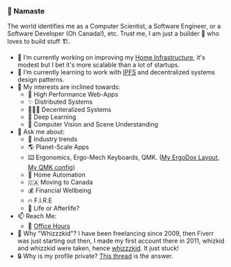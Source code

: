 ### 🙏 Namaste

The world identifies me as a Computer Scientist, a Software Engineer, or a Software Developer (Oh Canada!), etc. Trust me, I am just a builder 👷 who loves to build stuff 🏗️.

- 🔭 I’m currently working on improving my [Home Infrastructure](https://github.com/whizzzkid/home-infrastructure), it's modest but I bet it's more scalable than a lot of startups.
- 🌱 I’m currently learning to work with [IPFS](https://www.wikiwand.com/en/InterPlanetary_File_System) and decentralized systems design patterns.
- 🧠 My interests are inclined towards:
    - 🚀 High Performance Web-Apps
    - ✨ Distributed Systems
    - 🧑‍🤝‍🧑 Decenteralized Systems
    - 🤖 Deep Learning
    - 👀 Computer Vision and Scene Understanding
- 💬 Ask me about:
    - 🤖 Industry trends
    - 🌎 Planet-Scale Apps
    - ⌨️ Ergonomics, Ergo-Mech Keyboards, QMK. ([My ErgoDox Layout](https://configure.ergodox-ez.com/ergodox-ez/layouts/EWV4v/latest/0), [My QMK config](https://github.com/whizzzkid/qmk_firmware/blob/master/keyboards/ergodox_ez/keymaps/whizzzkid/keymap.c))
    - 🏡 Home Automation
    - 🇨🇦 Moving to Canada
    - 💰 Financial Wellbeing
    - 🔥 F.I.R.E
    - 👻 Life or Afterlife?
- 📫 Reach Me:
    - 📅 [Office Hours](https://nishantarora.in/cal)
- 🤔 Why "Whizzzkid"? I have been freelancing since 2009, then Fiverr was just starting out then, I made my first account there in 2011, whizkid and whizzkid were taken, hence [whizzzkid](https://www.fiverr.com/whizzzkid). It just stuck!
- 🔒 Why is my profile private? [This thread](https://github.com/orgs/community/discussions/4098) is the answer.
